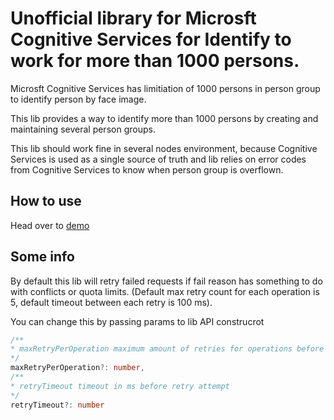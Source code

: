 # Unofficial library for Microsft Cognitive Services for Identify to work for more than 1000 persons.

Microsft Cognitive Services has limitiation of 1000 persons in person group to identify person by face image. 

This lib provides a way to identify more than 1000 persons by creating and maintaining several person groups.

This lib should work fine in several nodes environment, because Cognitive Services is used as a single source of truth and lib relies on error codes from Cognitive Services to know when person group is overflown.

## How to use 

Head over to [demo](demo/demo.ts)

## Some info

By default this lib will retry failed requests if fail reason has something to do with conflicts or quota limits. (Default max retry count for each operation is 5, default timeout between each retry is 100 ms).

You can change this by passing params to lib API construcrot 

```ts
/**
* maxRetryPerOperation maximum amount of retries for operations before error will be thrown
*/
maxRetryPerOperation?: number,
/**
* retryTimeout timeout in ms before retry attempt
*/
retryTimeout?: number
```